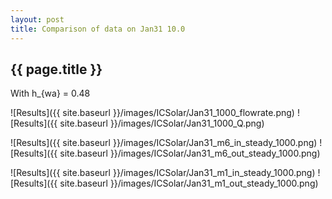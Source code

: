 ```yaml
---
layout: post
title: Comparison of data on Jan31 10.0
---
```

{{ page.title }}
-----------------
With h_{wa} = 0.48

![Results]({{ site.baseurl }}/images/ICSolar/Jan31_1000_flowrate.png) ![Results]({{ site.baseurl }}/images/ICSolar/Jan31_1000_Q.png)

![Results]({{ site.baseurl }}/images/ICSolar/Jan31_m6_in_steady_1000.png) ![Results]({{ site.baseurl }}/images/ICSolar/Jan31_m6_out_steady_1000.png)

![Results]({{ site.baseurl }}/images/ICSolar/Jan31_m1_in_steady_1000.png) ![Results]({{ site.baseurl }}/images/ICSolar/Jan31_m1_out_steady_1000.png)

